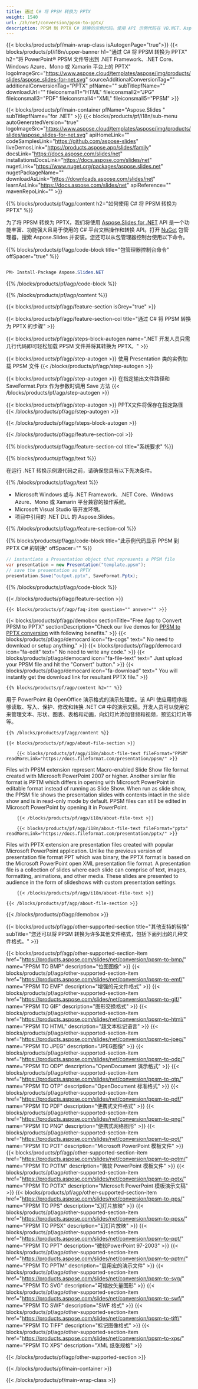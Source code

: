```yaml
---
title: 通过 C# 将 PPSM 转换为 PPTX
weight: 1540
url: /zh/net/conversion/ppsm-to-pptx/ 
description: PPSM 到 PPTX C# 转换的示例代码。使用 API 示例代码在 VB.NET、Asp.NET 或任何基于 .NET 的应用程序中将批处理 PPSM 文件转换为 PPTX。
---
```


{{< blocks/products/pf/main-wrap-class isAutogenPage="true">}}
{{< blocks/products/pf/i18n/upper-banner h1="通过 C# 将 PPSM 转换为 PPTX" h2="将 PowerPoint® PPSM 文件导出到 .NET Framework、.NET Core、Windows Azure、Mono 或 Xamarin 平台上的 PPTX" logoImageSrc="https://www.aspose.cloud/templates/aspose/img/products/slides/aspose_slides-for-net.svg" sourceAdditionalConversionTag="" additionalConversionTag="PPTX" pfName="" subTitlepfName="" downloadUrl="" fileiconsmall1="HTML" fileiconsmall2="JPG" fileiconsmall3="PDF" fileiconsmall4="XML" fileiconsmall5="PPSM" >}}

{{< blocks/products/pf/main-container pfName="Aspose.Slides " subTitlepfName="for .NET" >}}
{{< blocks/products/pf/i18n/sub-menu autoGeneratedVersion="true" logoImageSrc="https://www.aspose.cloud/templates/aspose/img/products/slides/aspose_slides-for-net.svg" apiHomeLink="" codeSamplesLink="https://github.com/aspose-slides" liveDemosLink="https://products.aspose.app/slides/family" docsLink="https://docs.aspose.com/slides/net" installationsDocsLink="https://docs.aspose.com/slides/net" nugetLink="https://www.nuget.org/packages/aspose.slides.net" nugetPackageName="" downloadAsLink="https://downloads.aspose.com/slides/net" learnAsLink="https://docs.aspose.com/slides/net" apiReference="" mavenRepoLink="" >}}

{{% blocks/products/pf/agp/content h2="如何使用 C# 将 PPSM 转换为 PPTX" %}}

 为了将 PPSM 转换为 PPTX，我们将使用
 [Aspose.Slides for .NET](https://products.aspose.com/slides/net)
 API 是一个功能丰富、功能强大且易于使用的 C# 平台文档操作和转换 API。打开
 [NuGet](https://www.nuget.org/packages/aspose.slides.net)
 包管理器，搜索
 Aspose.Slides
 并安装。您还可以从包管理器控制台使用以下命令。

{{% blocks/products/pf/agp/code-block title="包管理器控制台命令" offSpacer="true" %}}

```cs

PM> Install-Package Aspose.Slides.NET

```

{{% /blocks/products/pf/agp/code-block %}}

{{% /blocks/products/pf/agp/content %}}

{{< blocks/products/pf/agp/feature-section isGrey="true" >}}


{{< blocks/products/pf/agp/feature-section-col title="通过 C# 将 PPSM 转换为 PPTX 的步骤" >}}

{{< blocks/products/pf/agp/steps-block-autogen name=".NET 开发人员只需几行代码即可轻松加载 PPSM 文件并将其转换为 PPTX。" >}}

{{< blocks/products/pf/agp/step-autogen >}}
使用 Presentation 类的实例加载 PPSM 文件
{{< /blocks/products/pf/agp/step-autogen >}}

{{< blocks/products/pf/agp/step-autogen >}}
在指定输出文件路径和 SaveFormat.Pptx 作为参数时调用 Save 方法
{{< /blocks/products/pf/agp/step-autogen >}}

{{< blocks/products/pf/agp/step-autogen >}}
PPTX文件将保存在指定路径
{{< /blocks/products/pf/agp/step-autogen >}}

{{< /blocks/products/pf/agp/steps-block-autogen >}}

{{< /blocks/products/pf/agp/feature-section-col >}}

{{% blocks/products/pf/agp/feature-section-col title="系统要求" %}}

{{% blocks/products/pf/agp/text %}}

 在运行 .NET 转换示例源代码之前，请确保您具有以下先决条件。

{{% /blocks/products/pf/agp/text %}}

- Microsoft Windows 或与 .NET Framework、.NET Core、Windows Azure、Mono 或 Xamarin 平台兼容的操作系统。
- Microsoft Visual Studio 等开发环境。
- 项目中引用的 .NET DLL 的 Aspose.Slides。

{{% /blocks/products/pf/agp/feature-section-col %}}

{{% blocks/products/pf/agp/code-block title="此示例代码显示 PPSM 到 PPTX C# 的转换" offSpacer="" %}}

```cs
// instantiate a Presentation object that represents a PPSM file
var presentation = new Presentation("template.ppsm");
// save the presentation as PPTX
presentation.Save("output.pptx", SaveFormat.Pptx); 

```

{{% /blocks/products/pf/agp/code-block %}}

{{< /blocks/products/pf/agp/feature-section >}}

    {{< blocks/products/pf/agp/faq-item question="" answer="" >}}
 

<!-- aboutfile Starts -->

{{< blocks/products/pf/agp/demobox sectionTitle="Free App to Convert PPSM to PPTX" sectionDescription="Check our live demos for [PPSM to PPTX conversion](https://products.aspose.app/slides/conversion/ppsm-to-pptx) with following benefits." >}}
        {{< blocks/products/pf/agp/democard icon="fa-cogs" text=" No need to download or setup anything." >}}
        {{< blocks/products/pf/agp/democard icon="fa-edit" text=" No need to write any code." >}}
        {{< blocks/products/pf/agp/democard icon="fa-file-text" text=" Just upload your PPSM file and hit the \"Convert\" button." >}}
        {{< blocks/products/pf/agp/democard icon="fa-download" text=" You will instantly get the download link for resultant PPTX file." >}}

    {{% blocks/products/pf/agp/content h2="" %}}

 用于 PowerPoint 和 OpenOffice 演示格式的演示处理库。该 API 使应用程序能够读取、写入、保护、修改和转换 .NET C# 中的演示文稿。开发人员可以使用它来管理文本、形状、图表、表格和动画，向幻灯片添加音频和视频，预览幻灯片等等。



    {{% /blocks/products/pf/agp/content %}}

    {{< blocks/products/pf/agp/about-file-section >}}

        {{< blocks/products/pf/agp/i18n/about-file-text fileFormat="PPSM" readMoreLink="https://docs.fileformat.com/presentation/ppsm/" >}}
Files with PPSM extension represent Macro-enabled Slide Show file format created with Microsoft PowerPoint 2007 or higher. Another similar file format is PPTM which differs in opening with Microsoft PowerPoint in editable format instead of running as Slide Show. When run as slide show, the PPSM file shows the presentation slides with contents intact in the slide show and is in read-only mode by default. PPSM files can still be edited in Microsoft PowerPoint by opening it in PowerPoint.

        {{< /blocks/products/pf/agp/i18n/about-file-text >}}

        {{< blocks/products/pf/agp/i18n/about-file-text fileFormat="pptx" readMoreLink="https://docs.fileformat.com/presentation/pptx/" >}}
Files with PPTX extension are presentation files created with popular Microsoft PowerPoint application. Unlike the previous version of presentation file format PPT which was binary, the PPTX format is based on the Microsoft PowerPoint open XML presentation file format. A presentation file is a collection of slides where each slide can comprise of text, images, formatting, animations, and other media. These slides are presented to audience in the form of slideshows with custom presentation settings.

        {{< /blocks/products/pf/agp/i18n/about-file-text >}}

    {{< /blocks/products/pf/agp/about-file-section >}}

{{< /blocks/products/pf/agp/demobox >}}

<!-- aboutfile Ends -->

{{< blocks/products/pf/agp/other-supported-section title="其他支持的转换" subTitle="您还可以将 PPSM 转换为许多其他文件格式，包括下面列出的几种文件格式。" >}}

{{< blocks/products/pf/agp/other-supported-section-item href="https://products.aspose.com/slides/net/conversion/ppsm-to-bmp/" name="PPSM TO BMP" description="位图图像" >}}
{{< blocks/products/pf/agp/other-supported-section-item href="https://products.aspose.com/slides/net/conversion/ppsm-to-emf/" name="PPSM TO EMF" description="增强的元文件格式" >}}
{{< blocks/products/pf/agp/other-supported-section-item href="https://products.aspose.com/slides/net/conversion/ppsm-to-gif/" name="PPSM TO GIF" description="图形交换格式" >}}
{{< blocks/products/pf/agp/other-supported-section-item href="https://products.aspose.com/slides/net/conversion/ppsm-to-html/" name="PPSM TO HTML" description="超文本标记语言" >}}
{{< blocks/products/pf/agp/other-supported-section-item href="https://products.aspose.com/slides/net/conversion/ppsm-to-jpeg/" name="PPSM TO JPEG" description="JPEG图像" >}}
{{< blocks/products/pf/agp/other-supported-section-item href="https://products.aspose.com/slides/net/conversion/ppsm-to-odp/" name="PPSM TO ODP" description="OpenDocument 演示格式" >}}
{{< blocks/products/pf/agp/other-supported-section-item href="https://products.aspose.com/slides/net/conversion/ppsm-to-otp/" name="PPSM TO OTP" description="OpenDocument 标准格式" >}}
{{< blocks/products/pf/agp/other-supported-section-item href="https://products.aspose.com/slides/net/conversion/ppsm-to-pdf/" name="PPSM TO PDF" description="便携式文件格式" >}}
{{< blocks/products/pf/agp/other-supported-section-item href="https://products.aspose.com/slides/net/conversion/ppsm-to-png/" name="PPSM TO PNG" description="便携式网络图形" >}}
{{< blocks/products/pf/agp/other-supported-section-item href="https://products.aspose.com/slides/net/conversion/ppsm-to-pot/" name="PPSM TO POT" description="Microsoft PowerPoint 模板文件" >}}
{{< blocks/products/pf/agp/other-supported-section-item href="https://products.aspose.com/slides/net/conversion/ppsm-to-potm/" name="PPSM TO POTM" description="微软 PowerPoint 模板文件" >}}
{{< blocks/products/pf/agp/other-supported-section-item href="https://products.aspose.com/slides/net/conversion/ppsm-to-potx/" name="PPSM TO POTX" description="Microsoft PowerPoint 模板演示文稿" >}}
{{< blocks/products/pf/agp/other-supported-section-item href="https://products.aspose.com/slides/net/conversion/ppsm-to-pps/" name="PPSM TO PPS" description="幻灯片放映" >}}
{{< blocks/products/pf/agp/other-supported-section-item href="https://products.aspose.com/slides/net/conversion/ppsm-to-ppsx/" name="PPSM TO PPSX" description="幻灯片放映" >}}
{{< blocks/products/pf/agp/other-supported-section-item href="https://products.aspose.com/slides/net/conversion/ppsm-to-ppt/" name="PPSM TO PPT" description="微软PowerPoint 97-2003" >}}
{{< blocks/products/pf/agp/other-supported-section-item href="https://products.aspose.com/slides/net/conversion/ppsm-to-pptm/" name="PPSM TO PPTM" description="启用宏的演示文件" >}}
{{< blocks/products/pf/agp/other-supported-section-item href="https://products.aspose.com/slides/net/conversion/ppsm-to-svg/" name="PPSM TO SVG" description="可缩放矢量图形" >}}
{{< blocks/products/pf/agp/other-supported-section-item href="https://products.aspose.com/slides/net/conversion/ppsm-to-swf/" name="PPSM TO SWF" description="SWF 格式" >}}
{{< blocks/products/pf/agp/other-supported-section-item href="https://products.aspose.com/slides/net/conversion/ppsm-to-tiff/" name="PPSM TO TIFF" description="标记图像格式" >}}
{{< blocks/products/pf/agp/other-supported-section-item href="https://products.aspose.com/slides/net/conversion/ppsm-to-xps/" name="PPSM TO XPS" description="XML 纸张规格" >}}

{{< /blocks/products/pf/agp/other-supported-section >}}

{{< /blocks/products/pf/main-container >}}
    
{{< /blocks/products/pf/main-wrap-class >}}